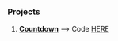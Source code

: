 ### Projects

1. **[Countdown](https://mariustar-cowntdown.surge.sh/)** --> Code [HERE](https://github.com/Mariustar/Countdown)
